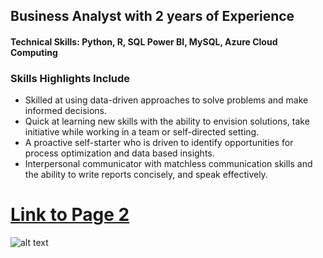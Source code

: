 ## Business Analyst with 2 years of Experience
<h4>Technical Skills: Python, R, SQL Power BI, MySQL, Azure Cloud Computing </h4>

### Skills Highlights Include
- Skilled at using data-driven approaches to solve problems and make informed decisions.
- Quick at learning new skills with the ability to envision solutions, take initiative while working in a team or self-directed setting.
- A proactive self-starter who is driven to identify opportunities for process optimization and data based insights.
- Interpersonal communicator with matchless communication skills and the ability to write reports concisely, and speak effectively.




# [Link to Page 2](page2.md)     


![alt text]([image_url](https://github.com/ryansajid/Portfolio/blob/main/Capture.PNG))
